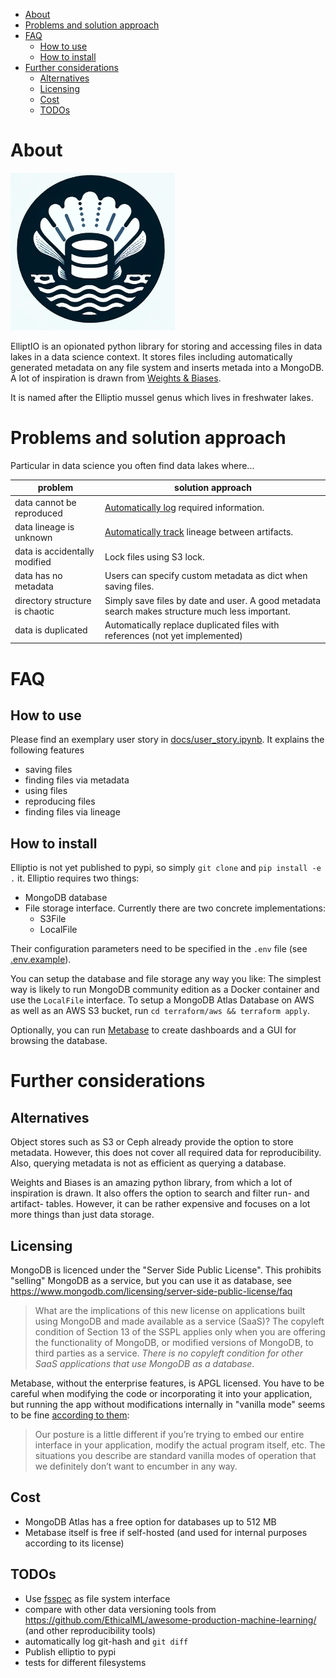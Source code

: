 - [About](#about)
- [Problems and solution approach](#problems-and-solution-approach)
- [FAQ](#faq)
  - [How to use](#how-to-use)
  - [How to install](#how-to-install)
- [Further considerations](#further-considerations)
  - [Alternatives](#alternatives)
  - [Licensing](#licensing)
  - [Cost](#cost)
  - [TODOs](#todos)

# About

![](README.assets/2024-01-29-23-44-57.png)

ElliptIO is an opionated python library for storing and accessing files in data lakes in a data science context. It stores files including automatically generated metadata on any file system and inserts metada into a MongoDB. A lot of inspiration is drawn from [Weights & Biases](https://github.com/wandb/wandb).

It is named after the Elliptio mussel genus which lives in freshwater lakes.

# Problems and solution approach

Particular in data science you often find data lakes where...

| problem                        | solution approach                                                                                                               |
| ------------------------------ | ------------------------------------------------------------------------------------------------------------------------------- |
| data cannot be reproduced      | [Automatically log](https://docs.wandb.ai/guides/track/log#automatically-logged-data) required information.                     |
| data lineage is unknown        | [Automatically track](https://docs.wandb.ai/guides/artifacts/explore-and-traverse-an-artifact-graph) lineage between artifacts. |
| data is accidentally modified  | Lock files using S3 lock.                                                                                                       |
| data has no metadata           | Users can specify custom metadata as dict when saving files.                                                                    |
| directory structure is chaotic | Simply save files by date and user. A good metadata search makes structure much less important.                                 |
| data is duplicated             | Automatically replace duplicated files with references (not yet implemented)                                                    |

# FAQ

## How to use

Please find an exemplary user story in [docs/user_story.ipynb](docs/user_story.ipynb). It explains the following features

- saving files
- finding files via metadata
- using files
- reproducing files
- finding files via lineage

## How to install

Elliptio is not yet published to pypi, so simply `git clone` and `pip install -e .` it. Elliptio requires two things:

- MongoDB database
- File storage interface. Currently there are two concrete implementations:
  - S3File
  - LocalFile

Their configuration parameters need to be specified in the `.env` file (see [.env.example](.env.example)).

You can setup the database and file storage any way you like: The simplest way is likely to run MongoDB community edition as a Docker container and use the `LocalFile` interface. To setup a MongoDB Atlas Database on AWS as well as an AWS S3 bucket, run `cd terraform/aws && terraform apply`.

Optionally, you can run [Metabase](https://www.metabase.com/docs/latest/installation-and-operation/running-metabase-on-docker) to create dashboards and a GUI for browsing the database.

# Further considerations

## Alternatives

Object stores such as S3 or Ceph already provide the option to store metadata. However, this does not cover all required data for reproducibility. Also, querying metadata is not as efficient as querying a database.

Weights and Biases is an amazing python library, from which a lot of inspiration is drawn. It also offers the option to search and filter run- and artifact- tables. However, it can be rather expensive and focuses on a lot more things than just data storage.

## Licensing

MongoDB is licenced under the "Server Side Public License". This prohibits "selling" MongoDB as a service, but you can use it as database, see https://www.mongodb.com/licensing/server-side-public-license/faq

> What are the implications of this new license on applications built using MongoDB and made available as a service (SaaS)? The copyleft condition of Section 13 of the SSPL applies only when you are offering the functionality of MongoDB, or modified versions of MongoDB, to third parties as a service. _There is no copyleft condition for other SaaS applications that use MongoDB as a database._

Metabase, without the enterprise features, is APGL licensed. You have to be careful when modifying the code or incorporating it into your application, but running the app without modifications internally in "vanilla mode" seems to be fine [according to them](https://discourse.metabase.com/t/licensing-and-agpl-implicaitons-in-different-usage-scenarios/3115/5):

> Our posture is a little different if you’re trying to embed our entire interface in your application, modify the actual program itself, etc. The situations you describe are standard vanilla modes of operation that we definitely don’t want to encumber in any way.

## Cost

- MongoDB Atlas has a free option for databases up to 512 MB
- Metabase itself is free if self-hosted (and used for internal purposes according to its license)

## TODOs

- Use [fsspec](https://github.com/fsspec) as file system interface
- compare with other data versioning tools from https://github.com/EthicalML/awesome-production-machine-learning/ (and other reproducibility tools)
- automatically log git-hash and `git diff`
- Publish elliptio to pypi
- tests for different filesystems
